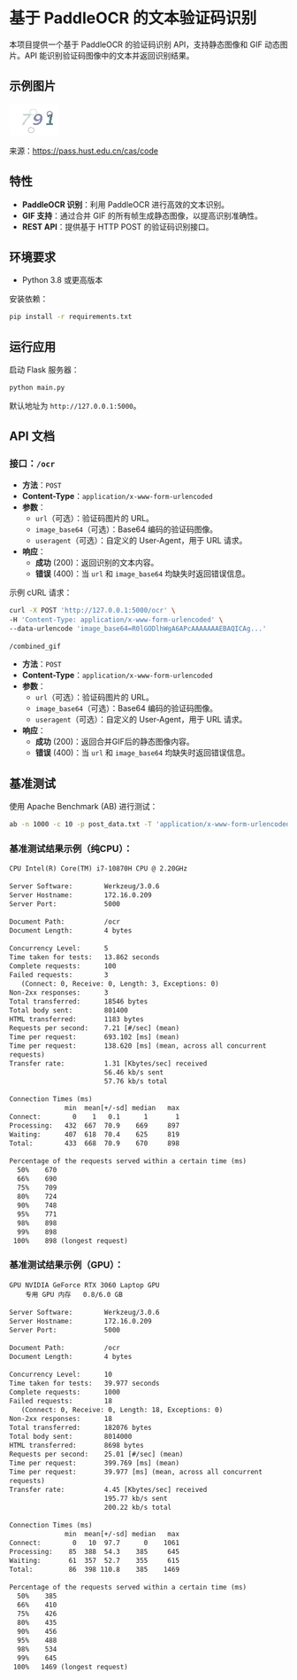 # 基于 PaddleOCR 的文本验证码识别

本项目提供一个基于 PaddleOCR 的验证码识别 API，支持静态图像和 GIF 动态图片。API 能识别验证码图像中的文本并返回识别结果。

## 示例图片
![code.gif](test%2Fcode.gif)

来源：https://pass.hust.edu.cn/cas/code

## 特性

* **PaddleOCR 识别**：利用 PaddleOCR 进行高效的文本识别。
* **GIF 支持**：通过合并 GIF 的所有帧生成静态图像，以提高识别准确性。
* **REST API**：提供基于 HTTP POST 的验证码识别接口。

## 环境要求

* Python 3.8 或更高版本

安装依赖：

```bash
pip install -r requirements.txt
```

## 运行应用

启动 Flask 服务器：

```bash
python main.py
```

默认地址为 `http://127.0.0.1:5000`。

## API 文档

### 接口：`/ocr`

* **方法**：`POST`
* **Content-Type**：`application/x-www-form-urlencoded`
* **参数**：
    * `url`（可选）：验证码图片的 URL。
    * `image_base64`（可选）：Base64 编码的验证码图像。
    * `useragent`（可选）：自定义的 User-Agent，用于 URL 请求。
* **响应**：
    * **成功** (200)：返回识别的文本内容。
    * **错误** (400)：当 `url` 和 `image_base64` 均缺失时返回错误信息。

示例 cURL 请求：

```bash
curl -X POST 'http://127.0.0.1:5000/ocr' \
-H 'Content-Type: application/x-www-form-urlencoded' \
--data-urlencode 'image_base64=R0lGODlhWgA6APcAAAAAAAEBAQICAg...'
```

`/combined_gif`

* **方法**：`POST`
* **Content-Type**：`application/x-www-form-urlencoded`
* **参数**：
    * `url`（可选）：验证码图片的 URL。
    * `image_base64`（可选）：Base64 编码的验证码图像。
    * `useragent`（可选）：自定义的 User-Agent，用于 URL 请求。
* **响应**：
    * **成功** (200)：返回合并GIF后的静态图像内容。
    * **错误** (400)：当 `url` 和 `image_base64` 均缺失时返回错误信息。
  
## 基准测试

使用 Apache Benchmark (AB) 进行测试：

```bash
ab -n 1000 -c 10 -p post_data.txt -T 'application/x-www-form-urlencoded' http://127.0.0.1:5000/ocr
```

### 基准测试结果示例（纯CPU）：

```shell
CPU	Intel(R) Core(TM) i7-10870H CPU @ 2.20GHz

Server Software:        Werkzeug/3.0.6
Server Hostname:        172.16.0.209
Server Port:            5000

Document Path:          /ocr
Document Length:        4 bytes

Concurrency Level:      5
Time taken for tests:   13.862 seconds
Complete requests:      100
Failed requests:        3
   (Connect: 0, Receive: 0, Length: 3, Exceptions: 0)
Non-2xx responses:      3
Total transferred:      18546 bytes
Total body sent:        801400
HTML transferred:       1183 bytes
Requests per second:    7.21 [#/sec] (mean)
Time per request:       693.102 [ms] (mean)
Time per request:       138.620 [ms] (mean, across all concurrent requests)
Transfer rate:          1.31 [Kbytes/sec] received
                        56.46 kb/s sent
                        57.76 kb/s total

Connection Times (ms)
              min  mean[+/-sd] median   max
Connect:        0    1   0.1      1       1
Processing:   432  667  70.9    669     897
Waiting:      407  618  70.4    625     819
Total:        433  668  70.9    670     898

Percentage of the requests served within a certain time (ms)
  50%    670
  66%    690
  75%    709
  80%    724
  90%    748
  95%    771
  98%    898
  99%    898
 100%    898 (longest request)
```
### 基准测试结果示例（GPU）：
```shell
GPU NVIDIA GeForce RTX 3060 Laptop GPU
	专用 GPU 内存	0.8/6.0 GB

Server Software:        Werkzeug/3.0.6
Server Hostname:        172.16.0.209
Server Port:            5000

Document Path:          /ocr
Document Length:        4 bytes

Concurrency Level:      10
Time taken for tests:   39.977 seconds
Complete requests:      1000
Failed requests:        18
   (Connect: 0, Receive: 0, Length: 18, Exceptions: 0)
Non-2xx responses:      18
Total transferred:      182076 bytes
Total body sent:        8014000
HTML transferred:       8698 bytes
Requests per second:    25.01 [#/sec] (mean)
Time per request:       399.769 [ms] (mean)
Time per request:       39.977 [ms] (mean, across all concurrent requests)
Transfer rate:          4.45 [Kbytes/sec] received
                        195.77 kb/s sent
                        200.22 kb/s total

Connection Times (ms)
              min  mean[+/-sd] median   max
Connect:        0   10  97.7      0    1061
Processing:    85  388  54.3    385     645
Waiting:       61  357  52.7    355     615
Total:         86  398 110.8    385    1469

Percentage of the requests served within a certain time (ms)
  50%    385
  66%    410
  75%    426
  80%    435
  90%    456
  95%    488
  98%    534
  99%    645
 100%   1469 (longest request)
```



